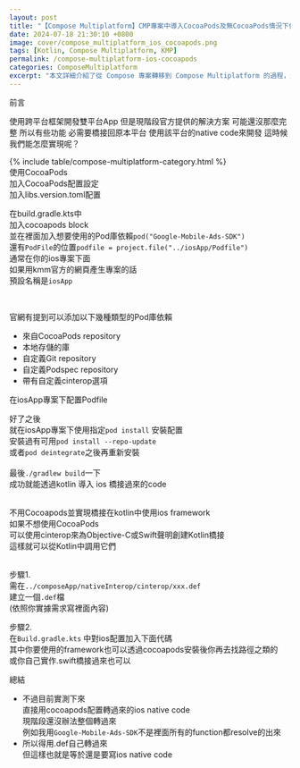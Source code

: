 ```yaml
---
layout: post
title: "【Compose Multiplatform】CMP專案中導入CocoaPods及無CocoaPods情況下使用IOS Swift/Obj-C"
date: 2024-07-18 21:30:10 +0800
image: cover/compose_multiplatform_ios_cocoapods.png
tags: [Kotlin, Compose Multiplatform, KMP]
permalink: /compose-multiplatform-ios-cocoapods
categories: ComposeMultiplatform
excerpt: "本文詳細介紹了從 Compose 專案轉移到 Compose Multiplatform 的過程，怎麼導入使用ios的native code。"
---
```


<div class="c-border-main-title-2">前言</div>

使用跨平台框架開發雙平台App
但是現階段官方提供的解決方案
可能還沒那麼完整
所以有些功能
必需要橋接回原本平台
使用該平台的native code來開發
這時候我們能怎麼實現呢？


<div id="category">
    {% include table/compose-multiplatform-category.html %}
</div>

<div class="c-border-main-title-2">使用CocoaPods</div>
<div class="c-border-content-title-1">加入CocoaPods配置設定</div>
加入libs.version.toml配置
<script src="https://gist.github.com/waitzShigoto/14f0d600c186a7e8d32be0d5b96666ae.js"></script>

在build.gradle.kts中<br>
加入cocoapods block<br>
並在裡面加入想要使用的Pod庫依賴`pod("Google-Mobile-Ads-SDK")`<br>
還有`PodFile`的位置`podfile = project.file("../iosApp/Podfile")`<br>
通常在你的ios專案下面 <br>
如果用kmm官方的網頁產生專案的話<br>
預設名稱是`iosApp`<br>
<script src="https://gist.github.com/waitzShigoto/b6c7c751d9e203f71422c98ab512dcb4.js"></script><br>

官網有提到可以添加以下幾種類型的Pod庫依賴<br>
- 來自CocoaPods repository
- 本地存儲的庫
- 自定義Git repository
- 自定義Podspec repository
- 帶有自定義cinterop選項

在iosApp專案下配置Podfile
<script src="https://gist.github.com/waitzShigoto/419374bf1bfe829fb5c2cbc3ae79a5a8.js"></script>

好了之後<br>
就在iosApp專案下使用指定`pod install` 安裝配置<br>
安裝過有可用`pod install --repo-update`<br>
或者`pod deintegrate`之後再重新安裝<br><br>
最後`./gradlew build`一下<br>
成功就能透過kotlin 導入 ios 橋接過來的code<br>
<script src="https://gist.github.com/waitzShigoto/13e7f746a07dd30247ad1850946dadc3.js"></script><br>

<div class="c-border-main-title-2">不用Cocoapods並實現橋接在kotlin中使用ios framework</div>
如果不想使用CocoaPods<br>
可以使用cinterop來為Objective-C或Swift聲明創建Kotlin橋接<br>
這樣就可以從Kotlin中調用它們<br><br>

步驟1. <br>
需在`../composeApp/nativeInterop/cinterop/xxx.def`<br>
建立一個`.def`檔<br>
(依照你實據需求寫裡面內容)<br>
<script src="https://gist.github.com/waitzShigoto/bb0cdcf859ca450bacbf3b888b49e02a.js"></script>

步驟2.<br>
在`Build.gradle.kts` 中對ios配置加入下面代碼<br>
其中你要使用的framework也可以透過cocoapods安裝後你再去找路徑之類的<br>
或你自己實作.swift橋接過來也可以<br>

<script src="https://gist.github.com/waitzShigoto/60fad794cafa8b4c067297035aea7128.js"></script>

<div class="c-border-main-title-2">總結</div>

- 不過目前實測下來<br>
直接用cocoapods配置轉過來的ios native code<br>
現階段還沒辦法整個轉過來<br>
例如我用`Google-Mobile-Ads-SDK`不是裡面所有的function都resolve的出來<br>
- 所以得用.def自己轉過來<br>
但這樣也就是等於還是要寫ios native code<br>
